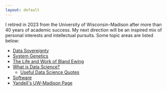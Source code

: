 ```yaml
---
layout: default
---
```


I retired in 2023 from the University of Wisconsin-Madison after more than 40 years of academic success.
My next direction will be an inspired mix of personal interests and intellectual pursuits. Some topic areas are listed below:

- [Data Sovereignty](/Data-Sovereignty/)
- [System Genetics](/pages/sysgen/)
- [The Life and Work of Bland Ewing](/pages/ewing/)
- [What is Data Science?](/What-is-Data-Science/)
  + [Useful Data Science Quotes](/Useful-Data-Science-Quotes/)
- [Software](/pages/software/)
- [Yandell's UW-Madison Page](https://www.stat.wisc.edu/~yandell)

